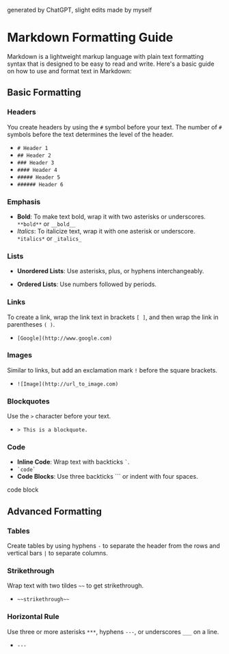 generated by ChatGPT, slight edits made by myself

# Markdown Formatting Guide

Markdown is a lightweight markup language with plain text formatting syntax that is designed to be easy to read and write. Here's a basic guide on how to use and format text in Markdown:

## Basic Formatting

### Headers
You create headers by using the `#` symbol before your text. The number of `#` symbols before the text determines the level of the header.
- `# Header 1`
- `## Header 2`
- `### Header 3`
- `#### Header 4`
- `##### Header 5`
- `###### Header 6`

### Emphasis
- **Bold**: To make text bold, wrap it with two asterisks or underscores. `**bold**` or `__bold__`
- *Italics*: To italicize text, wrap it with one asterisk or underscore. `*italics*` or `_italics_`

### Lists
- **Unordered Lists**: Use asterisks, plus, or hyphens interchangeably.

- **Ordered Lists**: Use numbers followed by periods.


### Links
To create a link, wrap the link text in brackets `[ ]`, and then wrap the link in parentheses `( )`.
- `[Google](http://www.google.com)`

### Images
Similar to links, but add an exclamation mark `!` before the square brackets.
- `![Image](http://url_to_image.com)`

### Blockquotes
Use the `>` character before your text.
- `> This is a blockquote.`

### Code
- **Inline Code**: Wrap text with backticks `` ` ``.
- `` `code` ``
- **Code Blocks**: Use three backticks ``` or indent with four spaces.

code block


## Advanced Formatting

### Tables
Create tables by using hyphens `-` to separate the header from the rows and vertical bars `|` to separate columns.


### Strikethrough
Wrap text with two tildes `~~` to get strikethrough.
- `~~strikethrough~~`

### Horizontal Rule
Use three or more asterisks `***`, hyphens `---`, or underscores `___` on a line.
- `---`
